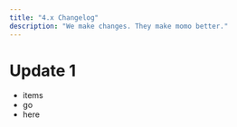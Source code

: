 ```yaml
---
title: "4.x Changelog"
description: "We make changes. They make momo better."
---
```


# Update 1

* items 
* go 
* here
